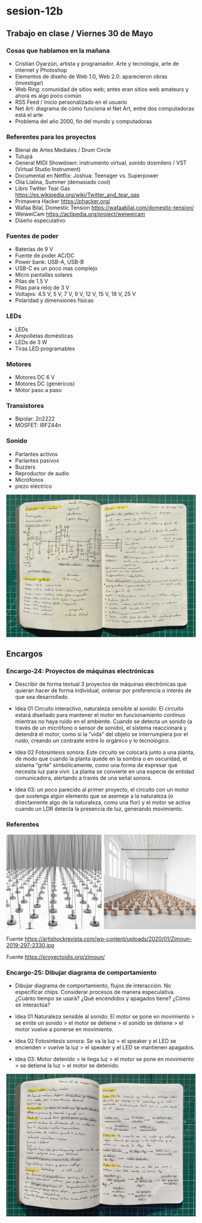 # sesion-12b

## Trabajo en clase / Viernes 30 de Mayo

### Cosas que hablamos en la mañana

- Cristian Oyarzún, artista y programador. Arte y tecnología, arte de internet y Photoshop
- Elementos de diseño de Web 1.0, Web 2.0: aparecieron obras (investigar)
- Web Ring: comunidad de sitios web; antes eran sitios web amateurs y ahora es algo poco común
- RSS Feed / Inicio personalizado en el usuario
- Net Art: diagrama de cómo funciona el Net Art, entre dos computadoras está el arte
- Problema del año 2000, fin del mundo y computadoras

### Referentes para los proyectos

- Bienal de Artes Mediales / Drum Circle
- Tutupá
- General MIDI Showdown: instrumento virtual, sonido dosmilero / VST (Virtual Studio Instrument)
- Documental en Netflix: Joshua: Teenager vs. Superpower
- Olia Lialina, Summer (demasiado cool)
- Libro Twitter Tear Gas <https://es.wikipedia.org/wiki/Twitter_and_tear_gas>
- Primavera Hacker <https://phacker.org/>
- Wafaa Bilal, Domestic Tension <https://wafaabilal.com/domestic-tension/>
- WeiweiCam <https://actipedia.org/project/weiweicam>
- Diseño especulativo

### Fuentes de poder

- Baterías de 9 V
- Fuente de poder AC/DC
- Power bank: USB-A, USB-B
- USB-C es un  poco mas complejo
- Micro pantallas solares
- Pilas de 1.5 V
- Pilas para reloj de 3 V
- Voltajes: 4.5 V, 5 V, 7 V, 9 V, 12 V, 15 V, 18 V, 25 V
- Polaridad y dimensiones físicas

### LEDs

- LEDs
- Ampolletas domésticas
- LEDs de 3 W
- Tiras LED programables

### Motores

- Motores DC 6 V
- Motores DC (genéricos)
- Motor paso a paso

### Transistores

- Bipolar: 2n2222
- MOSFET: IRFZ44n

### Sonido

- Parlantes activos
- Parlantes pasivos
- Buzzers
- Reproductor de audio
- Micrófonos
- piezo eléctrico

![Foto de mis apuntes de mi bitácora](./archivos/tme-sesion12ay12b-bitacora.jpeg)

## Encargos

### Encargo-24: Proyectos de máquinas electrónicas

- Describir de forma textual 3 proyectos de máquinas electrónicas que quieran hacer de forma individual, ordenar por preferencia o interés de que sea desarrollado.

- Idea 01 Circuito interactivo, naturaleza sensible al sonido: El circuito estará diseñado para mantener el motor en funcionamiento continuo mientras no haya ruido en el ambiente. Cuando se detecta un sonido (a través de un micrófono o sensor de sonido), el sistema reaccionará y detendrá el motor, como si la "vida" del objeto se interrumpiera por el ruido, creando un contraste entre lo orgánico y lo tecnológico.

- Idea 02 Fotosíntesis sonora: Este circuito se colocará junto a una planta, de modo que cuando la planta quede en la sombra o en oscuridad, el sistema “grite” simbólicamente, como una forma de expresar que necesita luz para vivir. La planta se convierte en una especie de entidad comunicadora, alertando a través de una señal sonora.

- Idea 03: un poco parecido al primer proyecto, el circuito con un motor que sostenga algún elemento que se asemeje a la naturaleza (o directamente algo de la naturaleza, como una flor) y el motor se activa cuando un LDR detecta la presencia de luz, generando movimiento.

### Referentes

![Imagen de referente](./archivos/tme-sesion12b-referente.jpeg)

Fuente <https://artishockrevista.com/wp-content/uploads/2020/01/Zimoun-2019-297-2330.jpg>

Fuente <https://proyectoidis.org/zimoun/>

### Encargo-25: Dibujar diagrama de comportamiento

- Dibujar diagrama de comportamiento, flujos de interacción. No específicar chips. Considerar procesos de manera especulativa. ¿Cuánto tiempo se usará? ¿Qué encendidos y apagados tiene? ¿Cómo se interactúa?

- Idea 01 Naturaleza sensible al sonido: El motor se pone en movimiento > se emite un sonido > el motor se detiene > el sonido se detiene > el motor vuelve a ponerse en movimiento.

- Idea 02 Fotosíntesis sonora: Se va la luz > el speaker y el LED se encienden > vuelve la luz > el speaker y el LED se mantienen apagados.

- Idea 03: Motor detenido > le llega luz > el motor se pone en movimiento > se detiene la luz > el motor se detenido.

![Foto de los apuntes de mi bitácora](./archivos/tme-sesion12b-bitacora.jpeg)
